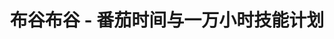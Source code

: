 ---
description: 番茄时间该不会就是秒表加背景噪音吧。
layout: post
results:
- primaryGenreName: Productivity
  version: '1.64'
  genreIds:
  - '6007'
  - '6012'
  formattedPrice: 免费
  artworkUrl60: http://is3.mzstatic.com/image/thumb/Purple122/v4/4c/36/31/4c363168-b485-34ad-fa0d-d018496d7af1/source/60x60bb.jpg
  userRatingCountForCurrentVersion: 35
  minimumOsVersion: '9.0'
  appletvScreenshotUrls: &a []
  sellerName: Junhang He
  supportedDevices:
  - iPad2Wifi-iPad2Wifi
  - iPad23G-iPad23G
  - iPhone4S-iPhone4S
  - iPadThirdGen-iPadThirdGen
  - iPadThirdGen4G-iPadThirdGen4G
  - iPhone5-iPhone5
  - iPodTouchFifthGen-iPodTouchFifthGen
  - iPadFourthGen-iPadFourthGen
  - iPadFourthGen4G-iPadFourthGen4G
  - iPadMini-iPadMini
  - iPadMini4G-iPadMini4G
  - iPhone5c-iPhone5c
  - iPhone5s-iPhone5s
  - iPadAir-iPadAir
  - iPadAirCellular-iPadAirCellular
  - iPadMiniRetina-iPadMiniRetina
  - iPadMiniRetinaCellular-iPadMiniRetinaCellular
  - iPhone6-iPhone6
  - iPhone6Plus-iPhone6Plus
  - iPadAir2-iPadAir2
  - iPadAir2Cellular-iPadAir2Cellular
  - iPadMini3-iPadMini3
  - iPadMini3Cellular-iPadMini3Cellular
  - iPodTouchSixthGen-iPodTouchSixthGen
  - iPhone6s-iPhone6s
  - iPhone6sPlus-iPhone6sPlus
  - iPadMini4-iPadMini4
  - iPadMini4Cellular-iPadMini4Cellular
  - iPadPro-iPadPro
  - iPadProCellular-iPadProCellular
  - iPadPro97-iPadPro97
  - iPadPro97Cellular-iPadPro97Cellular
  - iPhoneSE-iPhoneSE
  - iPhone7-iPhone7
  - iPhone7Plus-iPhone7Plus
  - iPad611-iPad611
  - iPad612-iPad612
  genres:
  - 效率
  - 生活
  currentVersionReleaseDate: '2017-04-27T18:59:56Z'
  trackName: 布谷布谷 - 番茄时间与一万小时技能计划
  isVppDeviceBasedLicensingEnabled: true
  description: '***【荣获 AppStore 首页推荐】***

    ***【荣获最美应用推荐】***

    ***【荣获少数派，爱范儿 AppSo，好奇心日报推荐】***


    番茄时间工作法结合一万小时定律：让每一分努力都不断累积，有迹可循。


    工作不应该只是工作，完成任务也不应该只是完成任务而已。每一点滴的努力都为了养成心目中的那个技能！


    「布谷布谷」就是为此而生的，它将你工作中，生活中的所执行的任务与你希望培养的技能关联起来，让你做过的大事、小事都成为堆积技能成长的一部分。通过在“做事”和“成长”之间建立清晰的联系，让刻意练习变得简单。


    ***「布谷布谷」能帮到您的是***

    1. 番茄时钟：开启番茄时间工作法，为每一个任务统计投入的时间；

    2. 任务管理：摇一摇快速记录任务，可将任务关联某个专属技能，让完成任务成为技能修炼的一部分；

    3. 技能养成：每个任务均是技能养成的一部分，可将多个任务同时关联一个技能，您所耗费在任务上的时间会被自动统计进该技能的总积累时间中，让技能时间朝着
    10000 小时不断迈进，让你有刷经验的快感。


    支持 iPad。


    ***还有一些小特性***

    1. 全屏番茄工作法模式，专注起来更容易；

    2. 设置子任务、iCloud 数据备份等高级功能；

    3. 可以选择自己喜欢的字体；

    4. 首页每天都会更新好看的壁纸；


    ***联系我***

    微信公众号: hangsplace

    微信号：81378989

    请注明布谷布谷，很乐意跟大家做朋友。'
  price: 0
  trackId: 1212257572
  releaseDate: '2017-03-12T19:18:47Z'
  advisories: *a
  screenshotUrls:
  - http://a3.mzstatic.com/us/r30/Purple82/v4/20/fa/d2/20fad241-9c8b-e596-3d24-469b3c20d21a/screen696x696.jpeg
  - http://a3.mzstatic.com/us/r30/Purple111/v4/6b/6b/f6/6b6bf67c-ac3b-b334-84a6-dde9dbe94810/screen696x696.jpeg
  - http://a4.mzstatic.com/us/r30/Purple122/v4/6f/0d/21/6f0d218b-c86e-698e-eef1-e7d33303dd32/screen696x696.jpeg
  - http://a1.mzstatic.com/us/r30/Purple82/v4/9b/6e/c2/9b6ec20e-09ab-2bb1-17fb-6c61ee390dfd/screen696x696.jpeg
  - http://a4.mzstatic.com/us/r30/Purple122/v4/fe/ee/7c/feee7ce5-bdcc-bb5d-9dd5-33cd9afc34e3/screen696x696.jpeg
  artistViewUrl: https://itunes.apple.com/cn/developer/junhang-he/id1106886288?uo=4
  primaryGenreId: 6007
  userRatingCount: 916
  averageUserRatingForCurrentVersion: 4.5
  kind: software
  fileSizeBytes: '60400640'
  bundleId: com.dandelion.buguclock
  trackContentRating: 4+
  releaseNotes: '1. 解决了上个版本引导界面的错位问题；

    2. 解决了在番茄完成界面，输入新任务失效不显示的 Bug；

    3. 每日图片推送更加快速；

    4. 优化了子任务的显示；


    有问题欢迎联系我：

    @微信号：81378989

    @公众号：hangsplace'
  trackCensoredName: 布谷布谷 - 番茄时间与一万小时技能计划
  contentAdvisoryRating: 4+
  isGameCenterEnabled: false
  artistName: Junhang He
  languageCodesISO2A:
  - EN
  - ZH
  averageUserRating: 4.5
  features:
  - iosUniversal
  wrapperType: software
  artworkUrl512: http://is3.mzstatic.com/image/thumb/Purple122/v4/4c/36/31/4c363168-b485-34ad-fa0d-d018496d7af1/source/512x512bb.jpg
  artworkUrl100: http://is3.mzstatic.com/image/thumb/Purple122/v4/4c/36/31/4c363168-b485-34ad-fa0d-d018496d7af1/source/100x100bb.jpg
  trackViewUrl: https://geo.itunes.apple.com/cn/app/%E5%B8%83%E8%B0%B7%E5%B8%83%E8%B0%B7-%E7%95%AA%E8%8C%84%E6%97%B6%E9%97%B4%E4%B8%8E%E4%B8%80%E4%B8%87%E5%B0%8F%E6%97%B6%E6%8A%80%E8%83%BD%E8%AE%A1%E5%88%92/id1212257572?mt=8&uo=4
  artistId: 1106886288
  currency: CNY
  ipadScreenshotUrls:
  - http://a5.mzstatic.com/us/r30/Purple111/v4/2a/38/f7/2a38f7c5-a5fd-b0b6-1f46-7864195bba72/sc1024x768.jpeg
  - http://a5.mzstatic.com/us/r30/Purple111/v4/de/64/44/de6444df-b29a-b87a-2db2-d1f9a4e35752/sc1024x768.jpeg
  - http://a5.mzstatic.com/us/r30/Purple111/v4/64/1b/9c/641b9c70-2f70-0f74-4c39-c1afef80829c/sc1024x768.jpeg
  - http://a2.mzstatic.com/us/r30/Purple111/v4/28/a7/79/28a77911-ce6c-9df5-5b46-ddffd1309356/sc1024x768.jpeg
category: 效率
tags: tag1
resultCount: 1
title: 布谷布谷 - 番茄时间与一万小时技能计划

---